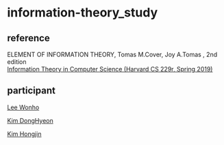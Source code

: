 # information-theory_study

## reference
  ELEMENT OF INFORMATION THEORY, Tomas M.Cover, Joy A.Tomas , 2nd edition <br>
  [Information Theory in Computer Science (Harvard CS 229r, Spring 2019)](http://people.seas.harvard.edu/~madhusudan/courses/Spring2019/)

## participant
[Lee Wonho](https://github.com/asuan99)

[Kim DongHyeon](https://github.com/mathno1) 

[Kim Hongjin](https://github.com/Gimongjin)
